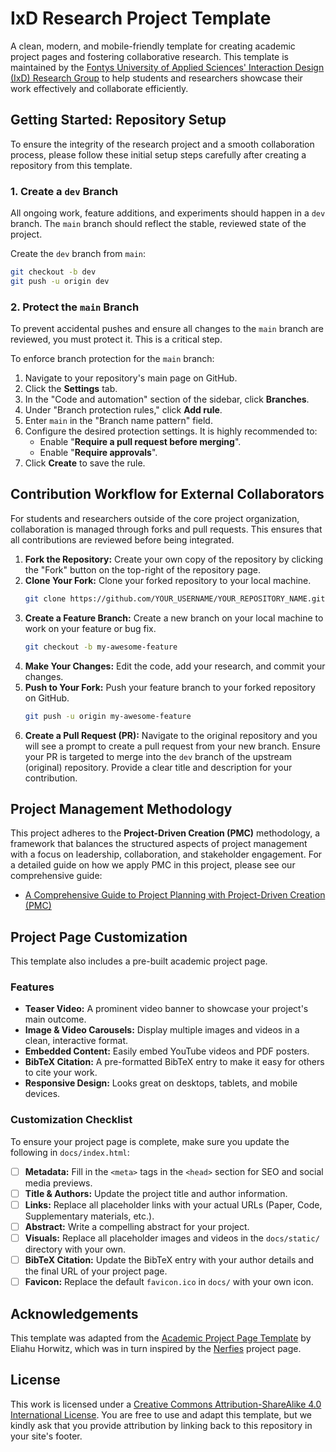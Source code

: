 # IxD Research Project Template

A clean, modern, and mobile-friendly template for creating academic project pages and fostering collaborative research. This template is maintained by the [Fontys University of Applied Sciences' Interaction Design (IxD) Research Group](https://www.ixdfontysict.nl) to help students and researchers showcase their work effectively and collaborate efficiently.

## Getting Started: Repository Setup

To ensure the integrity of the research project and a smooth collaboration process, please follow these initial setup steps carefully after creating a repository from this template.

### 1. Create a `dev` Branch

All ongoing work, feature additions, and experiments should happen in a `dev` branch. The `main` branch should reflect the stable, reviewed state of the project.

Create the `dev` branch from `main`:

```bash
git checkout -b dev
git push -u origin dev
```

### 2. Protect the `main` Branch

To prevent accidental pushes and ensure all changes to the `main` branch are reviewed, you must protect it. This is a critical step.

To enforce branch protection for the `main` branch:

1.  Navigate to your repository's main page on GitHub.
2.  Click the **Settings** tab.
3.  In the "Code and automation" section of the sidebar, click **Branches**.
4.  Under "Branch protection rules," click **Add rule**.
5.  Enter `main` in the "Branch name pattern" field.
6.  Configure the desired protection settings. It is highly recommended to:
    - Enable "**Require a pull request before merging**".
    - Enable "**Require approvals**".
7.  Click **Create** to save the rule.

## Contribution Workflow for External Collaborators

For students and researchers outside of the core project organization, collaboration is managed through forks and pull requests. This ensures that all contributions are reviewed before being integrated.

1.  **Fork the Repository:** Create your own copy of the repository by clicking the "Fork" button on the top-right of the repository page.
2.  **Clone Your Fork:** Clone your forked repository to your local machine.
    ```bash
    git clone https://github.com/YOUR_USERNAME/YOUR_REPOSITORY_NAME.git
    ```
3.  **Create a Feature Branch:** Create a new branch on your local machine to work on your feature or bug fix.
    ```bash
    git checkout -b my-awesome-feature
    ```
4.  **Make Your Changes:** Edit the code, add your research, and commit your changes.
5.  **Push to Your Fork:** Push your feature branch to your forked repository on GitHub.
    ```bash
    git push -u origin my-awesome-feature
    ```
6.  **Create a Pull Request (PR):** Navigate to the original repository and you will see a prompt to create a pull request from your new branch. Ensure your PR is targeted to merge into the `dev` branch of the upstream (original) repository. Provide a clear title and description for your contribution.

## Project Management Methodology

This project adheres to the **Project-Driven Creation (PMC)** methodology, a framework that balances the structured aspects of project management with a focus on leadership, collaboration, and stakeholder engagement. For a detailed guide on how we apply PMC in this project, please see our comprehensive guide:

- [A Comprehensive Guide to Project Planning with Project-Driven Creation (PMC)](docs/project-driven-creation-PMC.md)

## Project Page Customization

This template also includes a pre-built academic project page.

### Features

- **Teaser Video:** A prominent video banner to showcase your project's main outcome.
- **Image & Video Carousels:** Display multiple images and videos in a clean, interactive format.
- **Embedded Content:** Easily embed YouTube videos and PDF posters.
- **BibTeX Citation:** A pre-formatted BibTeX entry to make it easy for others to cite your work.
- **Responsive Design:** Looks great on desktops, tablets, and mobile devices.

### Customization Checklist

To ensure your project page is complete, make sure you update the following in `docs/index.html`:

- [ ] **Metadata:** Fill in the `<meta>` tags in the `<head>` section for SEO and social media previews.
- [ ] **Title & Authors:** Update the project title and author information.
- [ ] **Links:** Replace all placeholder links with your actual URLs (Paper, Code, Supplementary materials, etc.).
- [ ] **Abstract:** Write a compelling abstract for your project.
- [ ] **Visuals:** Replace all placeholder images and videos in the `docs/static/` directory with your own.
- [ ] **BibTeX Citation:** Update the BibTeX entry with your author details and the final URL of your project page.
- [ ] **Favicon:** Replace the default `favicon.ico` in `docs/` with your own icon.

## Acknowledgements

This template was adapted from the [Academic Project Page Template](https://github.com/eliahuhorwitz/Academic-project-page-template) by Eliahu Horwitz, which was in turn inspired by the [Nerfies](https://nerfies.github.io/) project page.

## License

This work is licensed under a [Creative Commons Attribution-ShareAlike 4.0 International License](http://creativecommons.org/licenses/by-sa/4.0/). You are free to use and adapt this template, but we kindly ask that you provide attribution by linking back to this repository in your site's footer.
